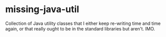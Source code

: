 missing-java-util
=================

Collection of Java utility classes that I either keep re-writing time and time again, or that really ought to be in the standard libraries but aren't. IMO.

